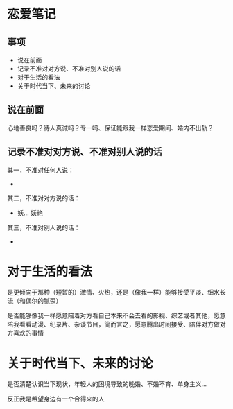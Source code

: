 # 恋爱笔记


## 事项

* 说在前面
* 记录不准对对方说、不准对别人说的话
* 对于生活的看法
* 关于时代当下、未来的讨论

## 说在前面

心地善良吗？待人真诚吗？专一吗、保证能跟我一样恋爱期间、婚内不出轨？


## 记录不准对对方说、不准对别人说的话

其一，不准对任何人说：

*


其二，不准对对方说的话：

* 妖... 妖艳


其三，不准对别人说的话：

*


# 对于生活的看法

是更倾向于那种（短暂的）激情、火热，还是（像我一样）能够接受平淡、细水长流（和偶尔的腻歪）

是否能够像我一样愿意陪着对方看自己本来不会去看的影视、综艺或者其他，愿意陪我看看动漫、纪录片、杂谈节目，简而言之，愿意腾出时间接受、陪伴对方做对方喜欢的事情


# 关于时代当下、未来的讨论

是否清楚认识当下现状，年轻人的困境导致的晚婚、不婚不育、单身主义...

反正我是希望身边有一个合得来的人